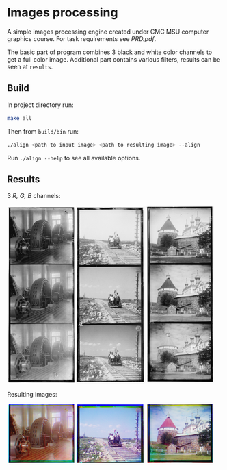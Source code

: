 # Images processing

A simple images processing engine created under CMC MSU computer graphics course.
For task requirements see *PRD.pdf*.

The basic part of program combines 3 black and white color channels to get a full color image.
Additional part contains various filters, results can be seen at `results`.

## Build

In project directory run:

```bash
make all
```

Then from `build/bin` run:

```bash
./align <path to input image> <path to resulting image> --align
```

Run `./align --help` to see all available options.

## Results

3 *R, G, B* channels:

<img src="pictures/1.bmp" width="32%"><img src="pictures/2.bmp" width="32%"><img src="pictures/3.bmp" width="32%">

Resulting images:

<img src="results/align/1.bmp" width="32%"><img src="results/align/2.bmp" width="32%"><img src="results/align/3.bmp" width="32%">
